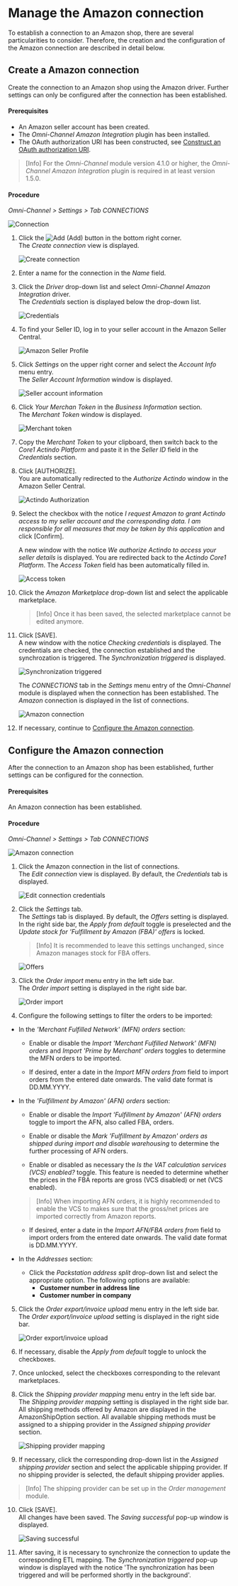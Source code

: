# Manage the Amazon connection

To establish a connection to an Amazon shop, there are several particularities to consider. Therefore, the creation and the configuration of the Amazon connection are described in detail below.


## Create a Amazon connection

Create the connection to an Amazon shop using the Amazon driver. Further settings can only be configured after the connection has been established.

#### Prerequisites

- An Amazon seller account has been created.
- The *Omni-Channel Amazon Integration* plugin has been installed. 
- The OAuth authorization URI has been constructed, see [Construct an OAuth authorization URI](https://developer-docs.amazon.com/sp-api/docs/authorizing-selling-partner-api-applications).

> [Info] For the *Omni-Channel* module version 4.1.0 or higher, the *Omni-Channel Amazon Integration* plugin is required in at least version 1.5.0. 

[comment]: <> (Omni-Channel Amazon Integration - aktuell nur mit Omni-Channel Version 2.6.13? In der Zukunft auch mit 4. Version möglich? Check versions!) 

[comment]: <> (The OAuth authorization URI redirects a browser to an Amazon consent page, where you or a selling partner can give your application consent to make calls to the Selling Partner API.)

#### Procedure

*Omni-Channel > Settings > Tab CONNECTIONS*

![Connection](../../Assets/Screenshots/Channels/Settings/Connections/Connection.png "[Connection]")

1. Click the ![Add](../../Assets/Icons/Plus01.png "[Add]") (Add) button in the bottom right corner.    
  The *Create connection* view is displayed.

    ![Create connection](../../Assets/Screenshots/Channels/Settings/Connections/CreateConnection.png "[Create connection]")

2. Enter a name for the connection in the *Name* field.

3. Click the *Driver* drop-down list and select *Omni-Channel Amazon Integration* driver.  
  The *Credentials* section is displayed below the drop-down list.  

    ![Credentials](../../Assets/Screenshots/Channels/Settings/Connections/Amazon/Credentials.png "[Credentials]")


4. To find your Seller ID, log in to your seller account in the Amazon Seller Central.

    ![Amazon Seller Profile](../../Assets/Screenshots/Channels/Settings/Connections/Amazon/AmazonSellerProfile.png "[Amazon Seller Profile]")

5. Click *Settings* on the upper right corner and select the *Account Info* menu entry.  
    The *Seller Account Information* window is displayed.

    ![Seller account information](../../Assets/Screenshots/Channels/Settings/Connections/Amazon/SellerAccountInfo.png "[Seller account information]")

6. Click *Your Merchan Token* in the *Business Information* section.  
    The *Merchant Token* window is displayed.

    ![Merchant token](../../Assets/Screenshots/Channels/Settings/Connections/Amazon/MerchantToken.png "[Merchant token]")

7. Copy the *Merchant Token* to your clipboard, then switch back to the *Core1 Actindo Platform* and paste it in the *Seller ID* field in the *Credentials* section.

8. Click [AUTHORIZE].  
    You are automatically redirected to the *Authorize Actindo* window in the Amazon Seller Central.

    ![Actindo Authorization](../../Assets/Screenshots/Channels/Settings/Connections/Amazon/ActindoAuthorization.png "[Actindo Authorization]")

9. Select the checkbox with the notice *I request Amazon to grant Actindo access to my seller account and the corresponding data. I am responsible for all measures that may be taken by this application* and click [Confirm].  

    A new window with the notice *We authorize Actindo to access your seller details* is displayed. You are redirected back to the *Actindo Core1 Platform*. The *Access Token* field has been automatically filled in.

    ![Access token](../../Assets/Screenshots/Channels/Settings/Connections/Amazon/AccessToken.png "[Access token]")

[comment]: <> (Selber übersetzt. Nicht sicher, was eigentlich steht. Fraglich, ob man alle Screenshots bekommen kann. Prüfen und ggf. rauslassen)

10. Click the *Amazon Marketplace* drop-down list and select the applicable marketplace.
    > [Info] Once it has been saved, the selected marketplace cannot be edited anymore.

11. Click [SAVE].  
    A new window with the notice *Checking credentials* is displayed. The credentials are checked, the connection established and the synchrozation is triggered. The *Synchronization triggered* is displayed. 

    ![Synchronization triggered](../../Assets/Screenshots/Channels/Settings/Connections/Amazon/SynchronizationTriggered.png "[Synchronization triggered]")

    The *CONNECTIONS* tab in the *Settings* menu entry of the *Omni-Channel* module is displayed when the connection has been established. The *Amazon* connection is displayed in the list of connections.

    ![Amazon connection](../../Assets/Screenshots/Channels/Settings/Connections/Amazon/Connection.png "[Amazon connection]")

[comment]: <> (Letzter Satz von Shopify genommen. Evtl. mit Result oben -11- integrieren. Alle Dateien vereinheitlichen, wenn möglich.)

12. If necessary, continue to [Configure the Amazon connection](#configure-the-amazon-connection).


## Configure the Amazon connection   

After the connection to an Amazon shop has been established, further settings can be configured for the connection.

#### Prerequisites

An Amazon connection has been established.

#### Procedure

*Omni-Channel > Settings > Tab CONNECTIONS*

![Amazon connection](../../Assets/Screenshots/Channels/Settings/Connections/Amazon/Connection.png "[Amazon connection]")

1. Click the Amazon connection in the list of connections.   
  The *Edit connection* view is displayed. By default, the *Credentials* tab is displayed.

    ![Edit connection credentials](../../Assets/Screenshots/Channels/Settings/Connections/Amazon/Credentials.png "[Edit connection credentials]")

2. Click the *Settings* tab.   
  The *Settings* tab is displayed. By default, the *Offers* setting is displayed. In the right side bar, the *Apply from default* toggle is preselected and the *Update stock for 'Fulfillment by Amazon (FBA)' offers* is locked.  

    > [Info] It is recommended to leave this settings unchanged, since Amazon manages stock for FBA offers.

    ![Offers](../../Assets/Screenshots/Channels/Settings/Connections/Amazon/Settings_Offers.png "[Offers]")

3. Click the *Order import* menu entry in the left side bar.    
  The *Order import* setting is displayed in the right side bar.    

    ![Order import](../../Assets/Screenshots/Channels/Settings/Connections/Amazon/Settings_OrderImport.png "[Order import]")

4. Configure the following settings to filter the orders to be imported:

  - In the *'Merchant Fulfilled Network' (MFN) orders* section: 
    - Enable or disable the *Import 'Merchant Fulfilled Network' (MFN) orders* and *Import 'Prime by Merchant' orders* toggles to determine the MFN orders to be imported.  

    - If desired, enter a date in the *Import MFN orders from* field to import orders from the entered date onwards. The valid date format is DD.MM.YYYY. 

  - In the *'Fulfillment by Amazon' (AFN) orders* section:  
    - Enable or disable the *Import 'Fulfillment by Amazon' (AFN) orders* toggle to import the AFN, also called FBA, orders. 
  
    - Enable or disable the *Mark 'Fulfillment by Amazon' orders as shipped during import and disable warehousing* to determine the further processing of AFN orders.  
  
    - Enable or disabled as necessary the *Is the VAT calculation services (VCS) enabled?* toggle. This feature is needed to determine whether the prices in the FBA reports are gross (VCS disabled) or net (VCS enabled).  

    > [Info] When importing AFN orders, it is highly recommended to enable the VCS to makes sure that the gross/net prices are imported correctly from Amazon reports.

    - If desired, enter a date in the *Import AFN/FBA orders from* field to import orders from the entered date onwards. The valid date format is DD.MM.YYYY. 

  - In the *Addresses* section:
    - Click the *Packstation address split* drop-down list and select the appropriate option. The following options are available:  
      - **Customer number in address line**
      - **Customer number in company** 

5. Click the *Order export/invoice upload* menu entry in the left side bar.    
  The *Order export/invoice upload* setting is displayed in the right side bar.    

    ![Order export/invoice upload](../../Assets/Screenshots/Channels/Settings/Connections/Amazon/Settings_OrderExport.png "[Order export/invoice upload]")

6. If necessary, disable the *Apply from default* toggle to unlock the checkboxes.

7. Once unlocked, select the checkboxes corresponding to the relevant marketplaces.

8. Click the *Shipping provider mapping* menu entry in the left side bar.    
  The *Shipping provider mapping* setting is displayed in the right side bar. All shipping methods offered by Amazon are displayed in the AmazonShipOption section. All available shipping methods must be assigned to a shipping provider in the *Assigned shipping provider* section.  

    ![Shipping provider mapping](../../Assets/Screenshots/Channels/Settings/Connections/Amazon/Settings_ShippingProviderMapping.png "[Shipping provider mapping]")

9.  If necessary, click the corresponding drop-down list in the *Assigned shipping provider* section and select the applicable shipping provider. If no shipping provider is selected, the default shipping provider applies.

  > [Info] The shipping provider can be set up in the *Order management* module.

[comment]: <> (Wo, wie? Link oder Pfad dahin?)

10. Click [SAVE].  
    All changes have been saved. The *Saving successful* pop-up window is displayed.

    ![Saving successful](../../Assets/Screenshots/Channels/Settings/Connections/SavingSuccessful.png "[Saving successful]")

[comment]: <> (Check, ob das auch bei Amazon stimmt)

11. After saving, it is necessary to synchronize the connection to update the corresponding ETL mapping. 
  The *Synchronization triggered* pop-up window is displayed with the notice 'The synchronization has been triggered and will be performed shortly in the background'.

[comment]: <> (Wie macht man Sync? Nicht deutlich in Wissenstranfer. Connection checkbox auswählen und SYNCHRONIZE button in editing tool? Verweis darauf?)


